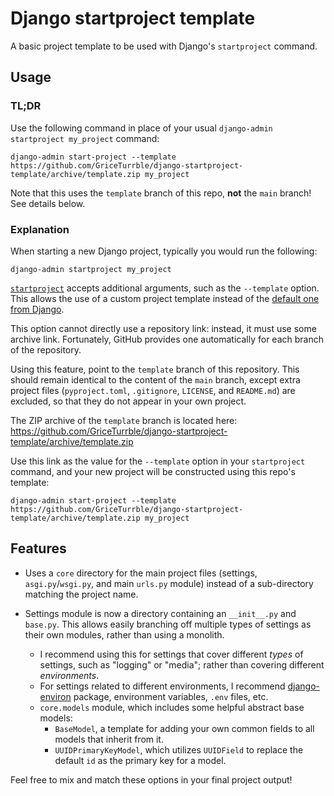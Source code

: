 # Django startproject template

A basic project template to be used with Django's `startproject` command.

## Usage

### TL;DR

Use the following command in place of your usual `django-admin startproject my_project` command:

```shell
django-admin start-project --template https://github.com/GriceTurrble/django-startproject-template/archive/template.zip my_project
```

Note that this uses the `template` branch of this repo, **not** the `main` branch! See details below.

### Explanation

When starting a new Django project, typically you would run the following:

```shell
django-admin startproject my_project
```

[`startproject`][startproject-docs-link] accepts additional arguments, such as the `--template` option. This allows the use of a custom project template instead of the [default one from Django][django-default-startproject-template].

This option cannot directly use a repository link: instead, it must use some archive link. Fortunately, GitHub provides one automatically for each branch of the repository.

Using this feature, point to the `template` branch of this repository. This should remain identical to the content of the `main` branch, except extra project files (`pyproject.toml`, `.gitignore`, `LICENSE`, and `README.md`) are excluded, so that they do not appear in your own project.

The ZIP archive of the `template` branch is located here: https://github.com/GriceTurrble/django-startproject-template/archive/template.zip

Use this link as the value for the `--template` option in your `startproject` command, and your new project will be constructed using this repo's template:

```shell
django-admin start-project --template https://github.com/GriceTurrble/django-startproject-template/archive/template.zip my_project
```

## Features

- Uses a `core` directory for the main project files (settings, `asgi.py`/`wsgi.py`, and main `urls.py` module) instead of a sub-directory matching the project name.
- Settings module is now a directory containing an `__init__.py` and `base.py`. This allows easily branching off multiple types of settings as their own modules, rather than using a monolith.

  - I recommend using this for settings that cover different _types_ of settings, such as "logging" or "media"; rather than covering different _environments_.
  - For settings related to different environments, I recommend [django-environ] package, environment variables, `.env` files, etc.
  - `core.models` module, which includes some helpful abstract base models:
    - `BaseModel`, a template for adding your own common fields to all models that inherit from it.
    - `UUIDPrimaryKeyModel`, which utilizes `UUIDField` to replace the default `id` as the primary key for a model.

Feel free to mix and match these options in your final project output!

[startproject-docs-link]: https://docs.djangoproject.com/en/4.0/ref/django-admin/#startproject
[django-default-startproject-template]: https://github.com/django/django/tree/main/django/conf/project_template
[django-environ]: https://github.com/joke2k/django-environ

